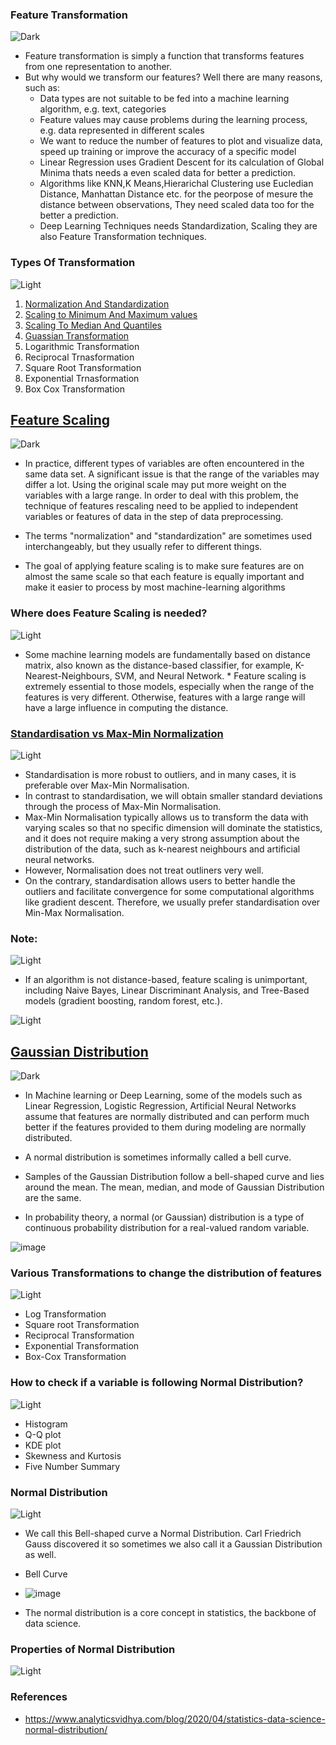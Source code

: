  
### Feature Transformation
 ![Dark](https://user-images.githubusercontent.com/12748752/126914729-75e0fed5-fdaa-4216-81c8-719340e80694.png)

* Feature transformation is simply a function that transforms features from one representation to another. 
* But why would we transform our features? Well there are many reasons, such as:
  *  Data types are not suitable to be fed into a machine learning algorithm, e.g. text, categories
  *  Feature values may cause problems during the learning process, e.g. data represented in different scales
  *  We want to reduce the number of features to plot and visualize data, speed up training or improve the accuracy of a specific model
  *  Linear Regression uses Gradient Descent for its calculation of Global Minima thats needs a even scaled data for better a prediction.
  *  Algorithms like KNN,K Means,Hierarichal Clustering use Eucledian Distance, Manhattan Distance etc. for the peorpose of mesure the distance between observations, They need scaled data too for the better a prediction.
  *  Deep Learning Techniques needs Standardization, Scaling they are also Feature Transformation techniques.

### Types Of Transformation 
![Light](https://user-images.githubusercontent.com/12748752/126914730-b5b13ba9-4d20-4ebf-b0ed-231af4c8b984.png)

1. [Normalization And Standardization](https://github.com/iAmKankan/Data-Gathering-And-Preprocessing/blob/main/scaling.ipynb)
2. [Scaling to Minimum And Maximum values](https://github.com/iAmKankan/Data-Gathering-And-Preprocessing/blob/main/scaling.ipynb)
3. [Scaling To Median And Quantiles](https://github.com/iAmKankan/Data-Gathering-And-Preprocessing/blob/main/scaling.ipynb)
4. [Guassian Transformation](https://github.com/iAmKankan/Data-Gathering-And-Preprocessing/blob/main/gaussian.ipynb)
5. Logarithmic Transformation
6. Reciprocal Trnasformation
7. Square Root Transformation
8. Exponential Trnasformation
9. Box Cox Transformation


##  [Feature Scaling](https://github.com/iAmKankan/Data-Gathering-And-Preprocessing/blob/main/scaling.ipynb)
 ![Dark](https://user-images.githubusercontent.com/12748752/126914729-75e0fed5-fdaa-4216-81c8-719340e80694.png)

* In practice, different types of variables are often encountered in the same data set. A significant issue is that the range of the variables may differ a lot. Using the original scale may put more weight on the variables with a large range. In order to deal with this problem, the technique of features rescaling need to be applied to independent variables or features of data in the step of data preprocessing.
* The terms "normalization" and "standardization" are sometimes used interchangeably, but they usually refer to different things.


* The goal of applying feature scaling is to make sure features are on almost the same scale so that each feature is equally important and make it easier to process by most machine-learning algorithms
###  Where does Feature Scaling is needed?
![Light](https://user-images.githubusercontent.com/12748752/126914730-b5b13ba9-4d20-4ebf-b0ed-231af4c8b984.png)

* Some machine learning models are fundamentally based on distance matrix, also known as the distance-based classifier, for example, K-Nearest-Neighbours, SVM, and Neural Network. * Feature scaling is extremely essential to those models, especially when the range of the features is very different. Otherwise, features with a large range will have a large influence in computing the distance.

### [Standardisation vs Max-Min Normalization](https://github.com/iAmKankan/Data-Gathering-And-Preprocessing/blob/main/scaling.ipynb)
![Light](https://user-images.githubusercontent.com/12748752/126914730-b5b13ba9-4d20-4ebf-b0ed-231af4c8b984.png)
* Standardisation is more robust to outliers, and in many cases, it is preferable over Max-Min Normalisation.
* In contrast to standardisation, we will obtain smaller standard deviations through the process of Max-Min Normalisation.
* Max-Min Normalisation typically allows us to transform the data with varying scales so that no specific dimension will dominate the statistics, and it does not require making a very strong assumption about the distribution of the data, such as k-nearest neighbours and artificial neural networks.
*  However, Normalisation does not treat outliners very well.
*  On the contrary, standardisation allows users to better handle the outliers and facilitate convergence for some computational algorithms like gradient descent. Therefore, we usually prefer standardisation over Min-Max Normalisation.

### Note:
![Light](https://user-images.githubusercontent.com/12748752/126914730-b5b13ba9-4d20-4ebf-b0ed-231af4c8b984.png)
* If an algorithm is not distance-based, feature scaling is unimportant, including Naive Bayes, Linear Discriminant Analysis, and Tree-Based models (gradient boosting, random forest, etc.).

![Light](https://user-images.githubusercontent.com/12748752/126914730-b5b13ba9-4d20-4ebf-b0ed-231af4c8b984.png)

## [Gaussian Distribution](https://github.com/iAmKankan/Data-Gathering-And-Preprocessing/blob/main/gaussian.ipynb)
![Dark](https://user-images.githubusercontent.com/12748752/126914729-75e0fed5-fdaa-4216-81c8-719340e80694.png)

* In Machine learning or Deep Learning, some of the models such as Linear Regression, Logistic Regression, Artificial Neural Networks assume that features are normally distributed and can perform much better if the features provided to them during modeling are normally distributed.

* A normal distribution is sometimes informally called a bell curve.
* Samples of the Gaussian Distribution follow a bell-shaped curve and lies around the mean. The mean, median, and mode of Gaussian Distribution are the same.

* In probability theory, a normal (or Gaussian) distribution is a type of continuous probability distribution for a real-valued random variable. 

 ![image](https://user-images.githubusercontent.com/12748752/132567846-965a6592-ed4b-4458-baa4-3baefb0cf88f.png)

### Various Transformations to change the distribution of features
![Light](https://user-images.githubusercontent.com/12748752/126914730-b5b13ba9-4d20-4ebf-b0ed-231af4c8b984.png)

* Log Transformation
* Square root Transformation
* Reciprocal Transformation
* Exponential Transformation
* Box-Cox Transformation

### How to check if a variable is following Normal Distribution?
![Light](https://user-images.githubusercontent.com/12748752/126914730-b5b13ba9-4d20-4ebf-b0ed-231af4c8b984.png)
* Histogram
* Q-Q plot
* KDE plot
* Skewness and Kurtosis
* Five Number Summary 

### Normal Distribution
![Light](https://user-images.githubusercontent.com/12748752/126914730-b5b13ba9-4d20-4ebf-b0ed-231af4c8b984.png)
* We call this Bell-shaped curve a Normal Distribution. Carl Friedrich Gauss discovered it so sometimes we also call it a Gaussian Distribution as well.
* Bell Curve
* ![image](https://user-images.githubusercontent.com/12748752/132575778-5fe65296-161f-42ab-8af0-9a0adacc8f15.png)

* The normal distribution is a core concept in statistics, the backbone of data science.

### Properties of Normal Distribution
![Light](https://user-images.githubusercontent.com/12748752/126914730-b5b13ba9-4d20-4ebf-b0ed-231af4c8b984.png)



### References
* https://www.analyticsvidhya.com/blog/2020/04/statistics-data-science-normal-distribution/
